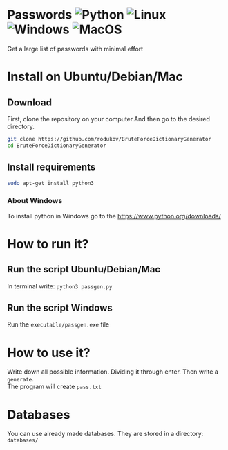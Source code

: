 
# Passwords ![Python](https://img.shields.io/badge/python-3670A0?style=flat-square&logo=python&logoColor=ffdd54) ![Linux](https://img.shields.io/badge/Linux-FCC624?style=flat-square&logo=linux&logoColor=black) ![Windows](https://img.shields.io/badge/Windows-0078D6?style=flat-square&logo=windows&logoColor=white) ![MacOS](https://img.shields.io/badge/MacOS-%23000000.svg?style=flat-square&logo=apple&logoColor=white)
Get a large list of passwords with minimal effort

# Install on Ubuntu/Debian/Mac
## Download
First, clone the repository on your computer.And then go to the desired directory.<br>
```bash
git clone https://github.com/rodukov/BruteForceDictionaryGenerator
cd BruteForceDictionaryGenerator
```
## Install requirements
```bash
sudo apt-get install python3
```
### About Windows
To install python in Windows go to the https://www.python.org/downloads/<br>

# How to run it?
## Run the script Ubuntu/Debian/Mac
In terminal write: `python3 passgen.py`
## Run the script Windows
Run the `executable/passgen.exe` file
# How to use it?
Write down all possible information. Dividing it through enter. Then write a `generate`.<br>
The program will create `pass.txt`

# Databases
You can use already made databases. They are stored in a directory: `databases/`
